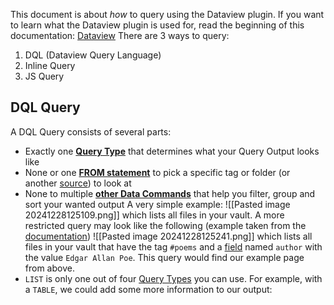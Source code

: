 This document is about *how* to query using the Dataview plugin. If you want to learn what the Dataview plugin is used for, read the beginning of this documentation: [Dataview](https://blacksmithgu.github.io/obsidian-dataview/)
There are 3 ways to query:
1. DQL (Dataview Query Language)
2. Inline Query
3. JS Query

## DQL Query
A DQL Query consists of several parts:
- Exactly one [**Query Type**](https://blacksmithgu.github.io/obsidian-dataview/queries/query-types/) that determines what your Query Output looks like
- None or one [**FROM statement**](https://blacksmithgu.github.io/obsidian-dataview/queries/data-commands#from) to pick a specific tag or folder (or another [source](https://blacksmithgu.github.io/obsidian-dataview/reference/sources/)) to look at
- None to multiple [**other Data Commands**](https://blacksmithgu.github.io/obsidian-dataview/queries/data-commands/) that help you filter, group and sort your wanted output
A very simple example:
![[Pasted image 20241228125109.png]]
which lists all files in your vault.
A more restricted query may look like the following (example taken from the [documentation]([Dataview](https://blacksmithgu.github.io/obsidian-dataview/#data-querying)))
![[Pasted image 20241228125241.png]]
which lists all files in your vault that have the tag `#poems` and a [field](https://blacksmithgu.github.io/obsidian-dataview/annotation/add-metadata/) named `author` with the value `Edgar Allan Poe`. This query would find our example page from above.
- `LIST` is only one out of four [Query Types](https://blacksmithgu.github.io/obsidian-dataview/queries/query-types/) you can use. For example, with a `TABLE`, we could add some more information to our output: